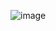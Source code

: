 ![image](https://user-images.githubusercontent.com/60442877/196843394-e0e98bca-d64c-4d74-bece-9c713600a9f2.png)
